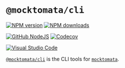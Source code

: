 # `@mocktomata/cli`

[![NPM version][npm-image]][npm-url]
[![NPM downloads][downloads-image]][downloads-url]

[![GitHub NodeJS][github-nodejs]][github-action-url]
[![Codecov][codecov-image]][codecov-url]

[![Visual Studio Code][vscode-image]][vscode-url]

[`@mocktomata/cli`] is the CLI tools for [`mocktomata`].

[`@mocktomata/cli`]: https://github.com/mocktomata/mocktomata/tree/main/packages/cli
[`mocktomata`]: https://github.com/mocktomata/mocktomata
[codecov-image]: https://codecov.io/gh/mocktomata/mocktomata/branch/main/graph/badge.svg
[codecov-url]: https://codecov.io/gh/mocktomata/mocktomata
[downloads-image]: https://img.shields.io/npm/dm/mocktomata.svg?style=flat
[downloads-url]: https://npmjs.org/package/mocktomata
[github-action-url]: https://github.com/mocktomata/mocktomata/actions
[github-nodejs]: https://github.com/mocktomata/mocktomata/workflows/release/badge.svg
[npm-image]: https://img.shields.io/npm/v/mocktomata.svg?style=flat
[npm-url]: https://www.npmjs.com/package/mocktomata
[vscode-image]: https://img.shields.io/badge/vscode-ready-green.svg
[vscode-url]: https://code.visualstudio.com/
